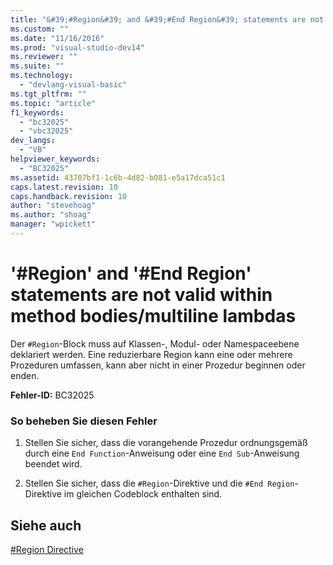 ```yaml
---
title: "&#39;#Region&#39; and &#39;#End Region&#39; statements are not valid within method bodies/multiline lambdas | Microsoft Docs"
ms.custom: ""
ms.date: "11/16/2016"
ms.prod: "visual-studio-dev14"
ms.reviewer: ""
ms.suite: ""
ms.technology: 
  - "devlang-visual-basic"
ms.tgt_pltfrm: ""
ms.topic: "article"
f1_keywords: 
  - "bc32025"
  - "vbc32025"
dev_langs: 
  - "VB"
helpviewer_keywords: 
  - "BC32025"
ms.assetid: 43707bf1-1c6b-4d82-b081-e5a17dca51c1
caps.latest.revision: 10
caps.handback.revision: 10
author: "stevehoag"
ms.author: "shoag"
manager: "wpickett"
---
```

# &#39;#Region&#39; and &#39;#End Region&#39; statements are not valid within method bodies/multiline lambdas
Der `#Region`\-Block muss auf Klassen\-, Modul\- oder Namespaceebene deklariert werden.  Eine reduzierbare Region kann eine oder mehrere Prozeduren umfassen, kann aber nicht in einer Prozedur beginnen oder enden.  
  
 **Fehler\-ID:** BC32025  
  
### So beheben Sie diesen Fehler  
  
1.  Stellen Sie sicher, dass die vorangehende Prozedur ordnungsgemäß durch eine `End Function`\-Anweisung oder eine `End Sub`\-Anweisung beendet wird.  
  
2.  Stellen Sie sicher, dass die `#Region`\-Direktive und die `#End Region`\-Direktive im gleichen Codeblock enthalten sind.  
  
## Siehe auch  
 [\#Region Directive](../../../visual-basic/language-reference/directives/region-directive.md)